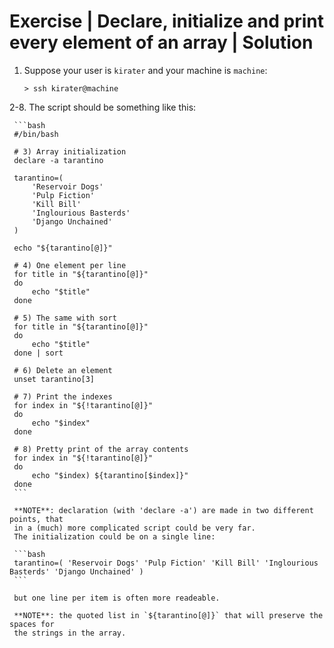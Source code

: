 # Exercise | Declare, initialize and print every element of an array | Solution

1. Suppose your user is `kirater` and your machine is `machine`:

   ```console
   > ssh kirater@machine
   ```

2-8. The script should be something like this:

     ```bash
     #/bin/bash
     
     # 3) Array initialization
     declare -a tarantino
     
     tarantino=(
         'Reservoir Dogs'
         'Pulp Fiction'
         'Kill Bill'
         'Inglourious Basterds'
         'Django Unchained'
     )
     
     echo "${tarantino[@]}"
     
     # 4) One element per line
     for title in "${tarantino[@]}"
     do
         echo "$title"
     done 
     
     # 5) The same with sort
     for title in "${tarantino[@]}"
     do
         echo "$title"
     done | sort
     
     # 6) Delete an element
     unset tarantino[3]
     
     # 7) Print the indexes
     for index in "${!tarantino[@]}"
     do
         echo "$index"
     done
     
     # 8) Pretty print of the array contents
     for index in "${!tarantino[@]}"
     do
         echo "$index) ${tarantino[$index]}"
     done
     ```
     
     **NOTE**: declaration (with 'declare -a') are made in two different points, that
     in a (much) more complicated script could be very far.
     The initialization could be on a single line:
     
     ```bash
     tarantino=( 'Reservoir Dogs' 'Pulp Fiction' 'Kill Bill' 'Inglourious Basterds' 'Django Unchained' )
     ```
     
     but one line per item is often more readeable.
     
     **NOTE**: the quoted list in `${tarantino[@]}` that will preserve the spaces for
     the strings in the array.
